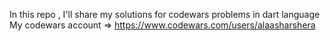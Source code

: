 
In this repo , I'll share my solutions for codewars problems in dart language
My codewars account => https://www.codewars.com/users/alaasharshera


